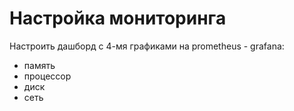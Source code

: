 # Настройка мониторинга

Настроить дашборд с 4-мя графиками на prometheus - grafana:
- память
- процессор
- диск
- сеть
